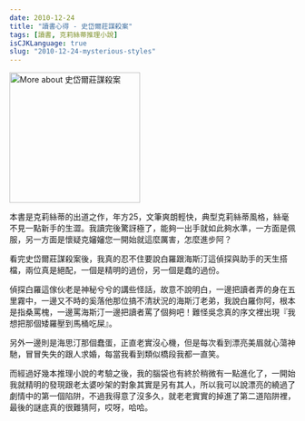 ```yaml
---
date: 2010-12-24
title: "讀書心得 - 史岱爾莊謀殺案"
tags: [讀書, 克莉絲蒂推理小說]
isCJKLanguage: true
slug: "2010-12-24-mysterious-styles"
---
```


<a href="http://www.anobii.com/books/%E5%8F%B2%E5%B2%B1%E7%88%BE%E8%8E%8A%E8%AC%80%E6%AE%BA%E6%A1%88/9789573246817/01c61c09b09fec8b3a/" title="More about 史岱爾莊謀殺案"><img alt="More about 史岱爾莊謀殺案" src="http://image.anobii.com/anobi/image_book.php?type=4&amp;item_id=01c61c09b09fec8b3a&amp;time=0" title="More about 史岱爾莊謀殺案" class="left" width="230" /></a>

本書是克莉絲蒂的出道之作，年方25，文筆爽朗輕快，典型克莉絲蒂風格，絲毫不見一點新手的生澀。我讀完後驚訝極了，能夠一出手就如此夠水準，一方面是佩服，另一方面是懷疑克嬸嬸您一開始就這麼厲害，怎麼進步阿？

看完史岱爾莊謀殺案後，我真的忍不住要說白羅跟海斯汀這偵探與助手的天生搭檔，兩位真是絕配，一個是精明的過份，另一個是蠢的過份。

偵探白羅這傢伙老是神秘兮兮的講些怪話，故意不說明白，一邊把讀者弄的身在五里霧中，一邊又不時的奚落他那位搞不清狀況的海斯汀老弟，我說白羅你阿，根本是指桑罵槐，一邊罵海斯汀一邊把讀者罵了個夠吧！難怪吳念真的序文裡出現『我想把那個矮羅壓到馬桶吃屎』。

另外一邊則是海思汀那個蠢蛋，正直老實沒心機，但是每次看到漂亮美眉就心蕩神馳，冒冒失失的跟人求婚，每當我看到類似橋段我都一直笑。

而經過好幾本推理小說的考驗之後，我的腦袋也有終於稍微有一點進化了，一開始我就精明的發現跟老太婆吵架的對象其實是另有其人，所以我可以說漂亮的繞過了劇情中的第一個陷阱，不過我得意了沒多久，就老老實實的掉進了第二道陷阱裡，最後的謎底真的很難猜阿，哎呀，哈哈。

